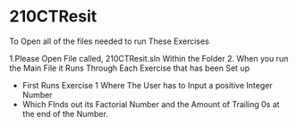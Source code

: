 # 210CTResit
 
To Open all of the files needed to run These Exercises 

1.Please Open File called, 210CTResit.sln Within the Folder
2. When you run the Main File it Runs Through Each Exercise that has been Set up
   - First Runs Exercise 1 Where The User has to Input a positive Integer Number
   - Which FInds out its Factorial Number and the Amount of Trailing 0s at the end of the Number.
